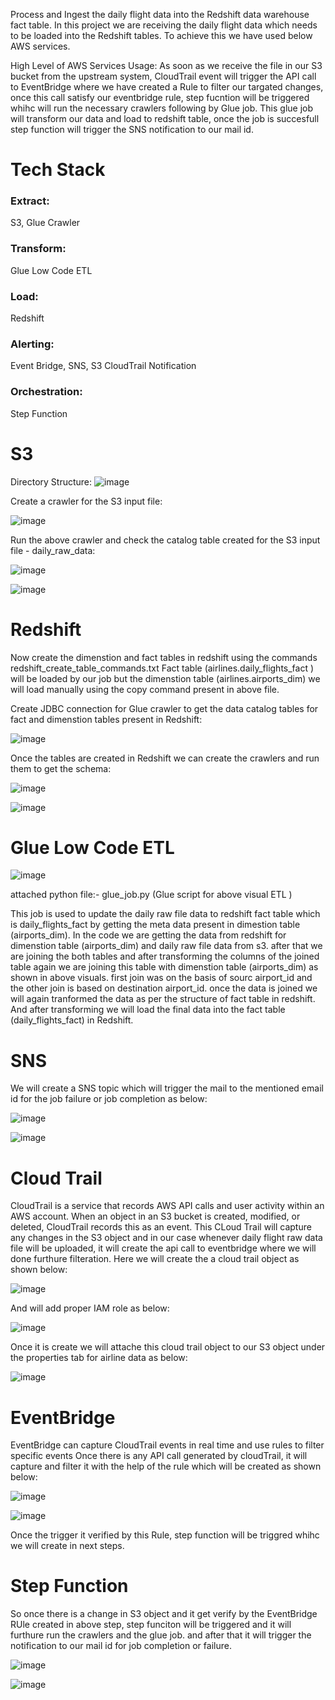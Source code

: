 Process and Ingest the daily flight data into the Redshift data warehouse fact table.
In this project we are receiving the daily flight data which needs to be loaded into the Redshift tables.
To achieve this we have used below AWS services.

High Level of AWS Services Usage: As soon as we receive the file in our S3 bucket from the upstream system, CloudTrail event will trigger the API call to EventBridge where we have created a Rule to filter our targated changes, once this call satisfy our eventbridge rule, step fucntion will be triggered whihc will run the necessary crawlers following by Glue job.
This glue job will transform our data and load to redshift table, once the job is succesfull step function will trigger the SNS notification to our mail id.

# Tech Stack


### Extract:

S3, Glue Crawler

### Transform:

Glue Low Code ETL

### Load:

Redshift

### Alerting:

Event Bridge, SNS, S3 CloudTrail Notification

### Orchestration:

Step Function

# S3

Directory Structure:
![image](https://github.com/user-attachments/assets/17814da0-6399-480b-8cc2-c0fadd0560b0)

Create a crawler for the S3 input file:

![image](https://github.com/user-attachments/assets/9dfe2cae-1164-45ee-b892-74b70cca7073)


Run the above crawler and check the catalog table created for the S3 input file - daily_raw_data:

![image](https://github.com/user-attachments/assets/a91eb6d7-12aa-431b-9ed6-d6487ea2ccf8)

![image](https://github.com/user-attachments/assets/35b98f1f-f644-4def-b533-7bf2a020e6ea)


# Redshift

Now create the dimenstion and fact tables in redshift using the commands redshift_create_table_commands.txt
Fact table (airlines.daily_flights_fact ) will be loaded by our job but the dimenstion table (airlines.airports_dim) we will load manually using the copy command present in above file.

Create JDBC connection for Glue crawler to get the data catalog tables for fact and dimenstion tables present in Redshift:

![image](https://github.com/user-attachments/assets/8dd8e2d4-b158-4d0c-8d31-dea9b9cbd7f2)

Once the tables are created in Redshift we can create the crawlers and run them to get the schema:

![image](https://github.com/user-attachments/assets/0109c753-cbb1-4668-9472-ddfef4e83adb)

![image](https://github.com/user-attachments/assets/71b6328f-b49b-4c0c-a843-48510c77c53f)


# Glue Low Code ETL

![image](https://github.com/user-attachments/assets/31821c88-8074-491d-9eb2-66d367ed9d4b)

attached python file:- glue_job.py (Glue script for above visual ETL )

This job is used to update the daily raw file data to redshift fact table which is daily_flights_fact by getting the meta data present in dimestion table (airports_dim).
In the code we are getting the data from redshift for dimenstion table (airports_dim) and daily raw file data from s3.
after that we are joining the both tables and after transforming the columns of the joined table again we are joining this table with dimenstion table (airports_dim) as shown in above visuals.
first join was on the basis of sourc airport_id and the other join is based on destination airport_id.
once the data is joined we will again tranformed the data as per the structure of fact table in redshift. And after transforming we will load the final data into the fact table (daily_flights_fact) in Redshift.


# SNS

We will create a SNS topic which will trigger the mail to the mentioned email id for the job failure or job completion as below:

![image](https://github.com/user-attachments/assets/34ba3db4-213a-45b7-a68a-20399c399a22)

![image](https://github.com/user-attachments/assets/42c9ddf2-8a83-40d4-8093-845b432e3f6e)

# Cloud Trail

CloudTrail is a service that records AWS API calls and user activity within an AWS account. When an object in an S3 bucket is created, modified, or deleted, CloudTrail records this as an event.
This CLoud Trail will capture any changes in the S3 object and in our case whenever daily flight raw data file will be uploaded, it will create the api call to eventbridge where we will done furthure filteration.
Here we will create the a cloud trail object as shown below:

![image](https://github.com/user-attachments/assets/d7fba21a-be12-4716-ab1a-de777efda3f6)

And will add proper IAM role as below:

![image](https://github.com/user-attachments/assets/c673f8c2-de90-418e-a183-4fba8ec789ff)


Once it is create we will attache this cloud trail object to our S3 object under the properties tab for airline data as below:

![image](https://github.com/user-attachments/assets/f4d71cc8-473b-464a-a8b4-a9f53a391b88)

# EventBridge

EventBridge can capture CloudTrail events in real time and use rules to filter specific events
Once there is any API call generated by cloudTrail, it will capture and filter it with the help of the rule which will be created as shown below:

![image](https://github.com/user-attachments/assets/4d285b18-5852-4e71-b6e6-155ee8ea4ced)

![image](https://github.com/user-attachments/assets/4c0a8422-b8fd-4fea-abb4-e25846429350)

Once the trigger it verified by this Rule, step function will be triggred whihc we will create in next steps.


# Step Function

So once there is a change in S3 object and it get verify by the EventBridge RUle created in above step, step funciton will be triggered and it will furthure run the crawlers and the glue job.
and after that it will trigger the notification to our mail id for job completion or failure.

![image](https://github.com/user-attachments/assets/d68f77f5-9da0-4618-9d11-904f2bf32849)

![image](https://github.com/user-attachments/assets/1cd4f58a-578e-4c10-9712-6580f51eb7bc)


